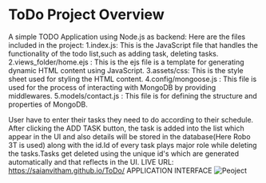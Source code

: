 # ToDo Project Overview

A simple TODO Application using Node.js as backend:
Here are the files included in the project:
1.index.js: This is the JavaScript file that handles the functionality of the todo list,such as adding task, deleting tasks.
2.views_folder/home.ejs : This is the ejs file is a template for generating dynamic HTML content using JavaScript.
3.assets/css: This is the style sheet used for styling the HTML content.
4.config/mongoose.js : This file is used for the process of interacting with MongoDB by providing middlewares.
5.models/contact.js : This file is for defining the structure and properties of MongoDB.

User have to enter their tasks they need to do according to their schedule. After clicking the ADD TASK button, the task is added into the list which appear in the UI and also details will be stored in the database(Here Robo 3T is used)  along with the id.Id of every task plays major role while deleting the tasks.Tasks get deleted using the unique id's which are generated automatically and that reflects in the UI.
LIVE URL:
https://saianvitham.github.io/ToDo/
APPLICATION INTERFACE
![Peoject](https://github.com/SaiAnvithaM/ToDo/assets/126160419/4ed1347e-a119-40c1-a031-1bc0b75afd4b)
